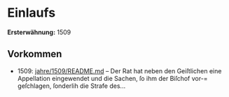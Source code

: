 # Einlaufs

**Ersterwähnung:** 1509

## Vorkommen
- 1509: [jahre/1509/README.md](../jahre/1509/README.md) – Der Rat hat neben den Geiſtlichen eine Appellation
eingewendet und die Sachen, ſo ihm der Biſchof vor-=
geſchlagen, ſonderlih die Strafe des...
